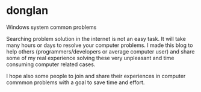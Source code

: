 # donglan
Windows system common problems

Searching problem solution in the internet is not an easy task. It will take many hours or days to resolve your computer problems.
I made this blog to help others (programmers/developers or average computer user) and share some of my real experience 
solving these very unpleasant and time consuming computer related cases.

I hope also some people to join and share their experiences in computer commmon problems with a goal to save time and effort.




